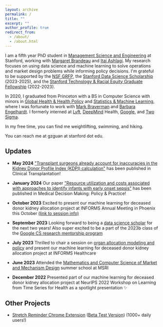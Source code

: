 ```yaml
---
layout: archive
permalink: /
title: ""
excerpt: ""
author_profile: true
redirect_from: 
  - /about/
  - /about.html
---
```

I am a fifth year PhD student in [Management Science and Engineering](https://msande.stanford.edu/) at Stanford, working with [Margaret Brandeau](https://profiles.stanford.edu/margaret-brandeau) and [Itai Ashlagi](https://web.stanford.edu/~iashlagi/). My research focuses on using data science and machine learning to solve operations and market design problems while informing policy decisions. I'm grateful to be supported by the [NSF GRFP](https://www.nsfgrfp.org/), the [Stanford Data Science Scholarship](https://datascience.stanford.edu/programs/stanford-data-science-scholars-program) (2023-2025), and the [Stanford Technology & Racial Equity Graduate Fellowship](https://ccsre.stanford.edu/programs/technology-racial-equity-graduate-fellowship) (2022-2023). 

In 2020, I graduated from Princeton with a BS in Computer Science with minors in [Global Health & Health Policy](https://globalhealth.princeton.edu/) and [Statistics & Machine Learning](https://csml.princeton.edu/), where I was fortunate to work with [Mark Braverman](https://mbraverm.princeton.edu/) and [Barbara Engelhardt](https://profiles.stanford.edu/barbara-engelhardt). I formerly interned at [Lyft](https://lyft.com/), [DeepMind](https://deepmind.com/) Health, [Google](https://google.com/), and [Two Sigma](https://www.twosigma.com).

In my free time, you can find me weightlifting, swimming, and hiking.

You can reach me at gzguan at stanford dot edu.

Updates
------

* **May 2024** ["Transplant surgeons already account for inaccuracies in the Kidney Donor Profile Index (KDPI) calculation"](https://pubmed.ncbi.nlm.nih.gov/38690616/) has been published in Clinical Transplantation!

* **January 2024** Our paper ["Resource utilization and costs associated with approaches to identify infants with early onset sepsis"](https://www.ncbi.nlm.nih.gov/pmc/articles/PMC10826394/) has been published in Medical Decision Making: Policy & Practice!

* **October 2023** Excited to present our machine learning for deceased donor kidney allocation project at INFORMS Annual Meeting in Phoenix this October [(link to session info)](https://www.abstractsonline.com/pp8/#!/10856/session/478)

* **September 2023** Looking forward to being a [data science scholar](https://datascience.stanford.edu/news/welcome-2024-2025-cohort-data-science-scholars) for the next two years! Also super excited to be a part of the 2023b class of the [Google CS research mentorship program](https://research.google/outreach/csrmp/)

* **July 2023** Thrilled to chair a session on [organ allocation modeling and policy](https://www.abstractsonline.com/pp8/#!/10855/session/91) and present our machine learning for deceased donor kidney allocation project at INFORMS Healthcare

* **June 2023** Attended the [Mathematics and Computer Science of Market and Mechanism Design](https://www.slmath.org/summer-schools/1016) summer school at MSRI

* **December 2022** Presented part of our machine learning for deceased donor kidney allocation project at NeurIPS 2022 Workshop on Learning from Time Series for Health as a spotlight presentation ✨






Other Projects
------
* [Stretch Reminder Chrome Extension](http://guanzgrace.github.io/stretch) ([Beta Test Version](http://guanzgrace.github.io/stretch/beta)) (1000+ daily users!)
